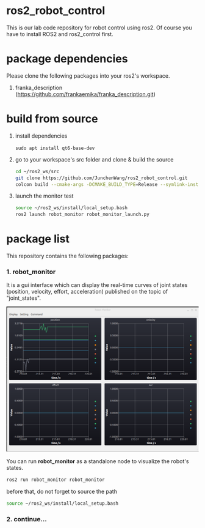 # ros2_robot_control

This is our lab code repository for robot control using ros2. Of course you have to install ROS2 and ros2_control first.

# package dependencies

Please clone the following packages into your ros2's workspace.

  1. franka_description (https://github.com/frankaemika/franka_description.git)

# build from source

1. install dependencies

   `sudo apt install qt6-base-dev`

2. go to your workspace's src folder and clone & build the source

   ```bash
   cd ~/ros2_ws/src
   git clone https://github.com/JunchenWang/ros2_robot_control.git
   colcon build --cmake-args -DCMAKE_BUILD_TYPE=Release --symlink-install
   ```
3. launch the monitor test

   ```bash
   source ~/ros2_ws/install/local_setup.bash
   ros2 launch robot_monitor robot_monitor_launch.py
   ```
# package list

This repository contains the following packages:

### 1. robot_monitor

It is a gui interface which can display the real-time curves of joint states (position, velocity, effort, acceleration) published on the topic of "joint_states".

![1730629536341](images/README/1730629536341.png)

You can run **robot_monitor** as a standalone node to visualize the robot's states.

  ```bash
  ros2 run robot_monitor robot_monitor
  ```

before that, do not forget to source the path

 ```bash
 source ~/ros2_ws/install/local_setup.bash
 ```

### 2. continue...


